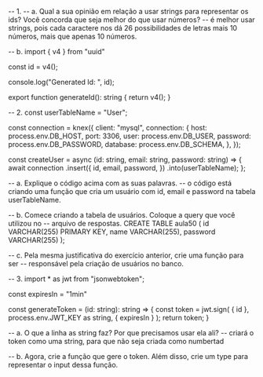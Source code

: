 -- 1. 
-- a. Qual a sua opinião em relação a usar strings para representar os ids? Você concorda que seja melhor do que usar números?
-- é melhor usar strings, pois cada caractere nos dá 26 possibilidades de letras mais 10 números, mais que apenas 10 números.

-- b.
import { v4 } from "uuid"

const id = v4();

console.log("Generated Id: ", id);

export function generateId(): string {
    return v4();
  }

-- 2.
const userTableName = "User";

const connection = knex({
  client: "mysql",
  connection: {
    host: process.env.DB_HOST,
    port: 3306,
    user: process.env.DB_USER,
    password: process.env.DB_PASSWORD,
    database: process.env.DB_SCHEMA,
  },
});

const createUser = async (id: string, email: string, password: string) => {
  await connection
    .insert({
      id,
      email,
      password,
    })
    .into(userTableName);
};

-- a. Explique o código acima com as suas palavras.
-- o código está criando uma função que cria um usuário com id, email e password na tabela userTableName.


-- b. Comece criando a tabela de usuários. Coloque a query que você utilizou no -- arquivo de respostas.
CREATE TABLE aula50 (
id VARCHAR(255) PRIMARY KEY,
name VARCHAR(255),
password VARCHAR(255)
);

-- c. Pela mesma justificativa do exercício anterior, crie uma função para ser  -- responsável pela criação de usuários no banco.


-- 3.
import * as jwt from "jsonwebtoken";

const expiresIn = "1min"

const generateToken = (id: string): string => {
  const token = jwt.sign(
    {
      id
    },
    process.env.JWT_KEY as string,
    {
      expiresIn
    }
  );
  return token;
}

-- a. O que a linha as string faz? Por que precisamos usar ela ali?
-- criará o token como uma string, para que não seja criada como numbertad

-- b. Agora, crie a função que gere o token. Além disso, crie um type  para representar o input dessa função.